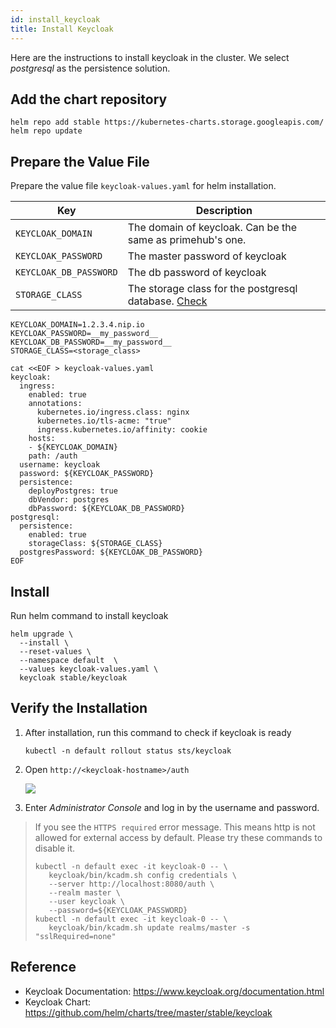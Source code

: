 ```yaml
---
id: install_keycloak
title: Install Keycloak
---
```


Here are the instructions to install keycloak in the cluster. We select *postgresql* as the persistence solution.

## Add the chart repository

```
helm repo add stable https://kubernetes-charts.storage.googleapis.com/
helm repo update
```

## Prepare the Value File

Prepare the value file `keycloak-values.yaml` for helm installation. 

Key | Description
----|------------------------------------
`KEYCLOAK_DOMAIN` | The domain of keycloak. Can be the same as primehub's one.
`KEYCLOAK_PASSWORD` | The master password of keycloak
`KEYCLOAK_DB_PASSWORD` | The db password of keycloak
`STORAGE_CLASS` | The storage class for the postgresql database. [Check](kubernetes_on_gke#prepare-external-ip-storageclass)

```
KEYCLOAK_DOMAIN=1.2.3.4.nip.io
KEYCLOAK_PASSWORD=__my_password__
KEYCLOAK_DB_PASSWORD=__my_password__
STORAGE_CLASS=<storage_class>

cat <<EOF > keycloak-values.yaml
keycloak:
  ingress:
    enabled: true
    annotations:      
      kubernetes.io/ingress.class: nginx
      kubernetes.io/tls-acme: "true"    
      ingress.kubernetes.io/affinity: cookie
    hosts:
    - ${KEYCLOAK_DOMAIN}
    path: /auth
  username: keycloak
  password: ${KEYCLOAK_PASSWORD}
  persistence:    
    deployPostgres: true
    dbVendor: postgres
    dbPassword: ${KEYCLOAK_DB_PASSWORD}
postgresql:
  persistence:
    enabled: true
    storageClass: ${STORAGE_CLASS}
  postgresPassword: ${KEYCLOAK_DB_PASSWORD}
EOF
```

## Install

Run helm command to install keycloak

```
helm upgrade \
  --install \
  --reset-values \
  --namespace default  \
  --values keycloak-values.yaml \
  keycloak stable/keycloak
```

## Verify the Installation

1. After installation, run this command to check if keycloak is ready

   ```
   kubectl -n default rollout status sts/keycloak
   ```

1. Open `http://<keycloak-hostname>/auth`

   ![](assets/install_keycloak.png)

1. Enter *Administrator Console* and log in by the username and password.

> If you see the `HTTPS required` error message. This means http is not allowed for external access by default. Please try these commands to disable it.
>
>   ```
>   kubectl -n default exec -it keycloak-0 -- \
>      keycloak/bin/kcadm.sh config credentials \
>      --server http://localhost:8080/auth \
>      --realm master \
>      --user keycloak \
>      --password=${KEYCLOAK_PASSWORD}
>   kubectl -n default exec -it keycloak-0 -- \
>      keycloak/bin/kcadm.sh update realms/master -s "sslRequired=none"
>   ```

## Reference

- Keycloak Documentation: https://www.keycloak.org/documentation.html
- Keycloak Chart: https://github.com/helm/charts/tree/master/stable/keycloak
